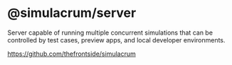 # @simulacrum/server

Server capable of running multiple concurrent simulations that can be
controlled by test cases, preview apps, and local developer environments.

https://github.com/thefrontside/simulacrum
